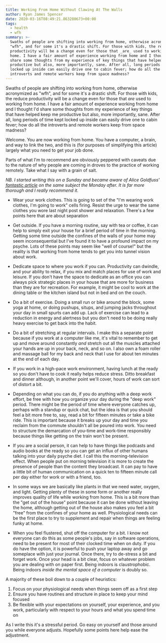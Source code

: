 ```yaml
---
title: Working From Home Without Clawing At The Walls
author: Ryan James Spencer
date: 2020-03-16T08:49:21.863280673+00:00
tags:
  - health
  - wfh
summary: >-
  Swaths of people are shifting into working from home, otherwise acronymized as
  "wfh", and for some it's a drastic shift. For those with kids, the reduce
  productivity will be a change even for those that _are_ used to working from
  home. I have a fair amount of experience working from home and I thought I'd
  share some thoughts from my experience of key things that have helped keep me
  productive but also, more importantly, sane. After all, long periods of time kept
  locked up inside can easily drive one to cabin fever; how do all the
  introverts and remote workers keep from space madness?
---
```


Swaths of people are shifting into working from home, otherwise acronymized as
"wfh", and for some it's a drastic shift. For those with kids, the reduce
productivity will be a change even for those that _are_ used to working from
home. I have a fair amount of experience working from home and I thought I'd
share some thoughts from my experience of key things that have helped keep me
productive but also, more importantly, sane. After all, long periods of time kept
locked up inside can easily drive one to cabin fever; how do all the
introverts and remote workers keep from space madness?

Welcome. You are now working from home. You have a computer, a brain, and way to
link the two, and this is (for purposes of simplifying this article) largely
what you need to get your job done.

Parts of what I'm to recommend are obviously peppered with caveats due to the
nature of why people are coming in droves to the practice of working remotely.
Take what I say with a grain of salt.

_NB. I started writing this on a Sunday and became aware of Alice Goldfuss'
[fantastic article](https://blog.alicegoldfuss.com/work-in-the-time-of-corona/)
on the same subject the Monday after. It is far more thorough and I really
recommend it._

* Wear your work clothes. This is going to set of the "I'm wearing work clothes,
  I'm going to work" cells firing. Resist the urge to wear the same clothes
  you wore last night post shower and relaxation. There's a few points here that
  are about separation

* Get outside. If you have a morning routine, say with tea or coffee, it can help
  to simply exit your house for a brief period of time in the morning.
  Getting some time outside the confines of the
  walls of your home may seem inconsequential but I've found it to have a
  profound impact on my psyche. Lots of these points may seem like "well of
  course!" but the reality is that working from home tends to get you into
  tunnel vision about work.

* Dedicate space to where you work if you can. Productivity can dwindle, and
  your ability to relax, if you mix and match places for use of work and
  leisure. If you don't have the space to dedicate as an office you can always
  pick strategic places in your house that are more for business than they are
  for recreation. For example, it might be cool to work at the dining table or
  the kitchen island but not in bed and on the couch.

* Do a bit of exercise. Doing a small run or bike around the block, some yoga at
  home, or doing pushups, situps, and jumping jacks throughout your day in small
  spurts can add up. Lack of exercise can lead to a reduction in energy and
  alertness but you don't need to be doing really heavy exercise to get back
  into the habit.

* Do a bit of stretching at regular intervals. I make this a separate point
  because if you work at a computer like me, it's vital to remember to get up
  and move around constantly _and_ stretch out all the muscles attached your
  hands are up in your back, neck, and so on. I also own a foam roller and
  massage ball for my back and neck that I use for about ten minutes at the end
  of each day.

* If you work in a high-pace work environment, having lunch at the ready so you
  don't have to cook it really helps reduce stress. Ditto breakfast and dinner
  although, in another point we'll cover, hours of work can sort of distort a
  bit.

* Depending on what you can do, if you do anything with a deep work effort, be
  free with how you organize your day during the "deep work" period. There might
  be the period of time where everyone catches up, perhaps with a standup or
  quick chat, but the idea is that you should feel a bit more free to, say, read
  a bit for fifteen minutes or take a bike ride. This is important because it breaks up
  your day and time you reclaim from the commute shouldn't all be poured into
  work. You need to structure the demarcation of you-time and work-time
  responsibly because things like getting on the train won't be present.

* If you are a social person, it can help to have things like podcasts and audio
  books at the ready so you can get an influx of other humans talking into your
  daily psyche diet. I call this the morning-television effect. When people put
  on morning television it is more to create the presence of people than the
  content they broadcast. It can pay to have a little bit of human communication
  on a quick ten to fifteen minute call per day either for work or with a
  friend, too.

* In some ways we are basically like plants in that we need water, oxygen, and
  light. Getting plenty of these in some form or another really improves quality
  of life while working from home. This is a bit more than the "get out of the
  house" point because it can be done without leaving the home, although getting
  out of the house also makes you feel a bit "free" from the confines of your
  home as well. Physiological needs can be the first place to try to supplement
  and repair when things are feeling funky at home.

* When you feel flustered, shut off the computer for a bit.
  I know not everyone can do this as some people's jobs, say in software
  operations, need to be present for most of their clocked time when on duty. If
  you do have the option, it is powerful to push your laptop away and go
  someplace with just your journal. Once there, try to de-stress a bit and
  forget work. Once your head is a bit clear, focus on whatever problem you are
  dealing with on paper first. Being indoors is claustrophobic. Being indoors
  _inside the mental space of a computer_ is doubly so.

A majority of these boil down to a couple of heuristics:

1. Focus on your physiological needs when things seem off as a first step
2. Ensure you have routines and structure in place to keep your mind focused
3. Be flexible with your expectations on yourself, your experience, and you
   work, particularly with respect to your hours and what you spend time on

As I write this it's a stressful period. Go easy on yourself and those around
you while everyone adjusts. Hopefully some points here help ease the adjustment.
